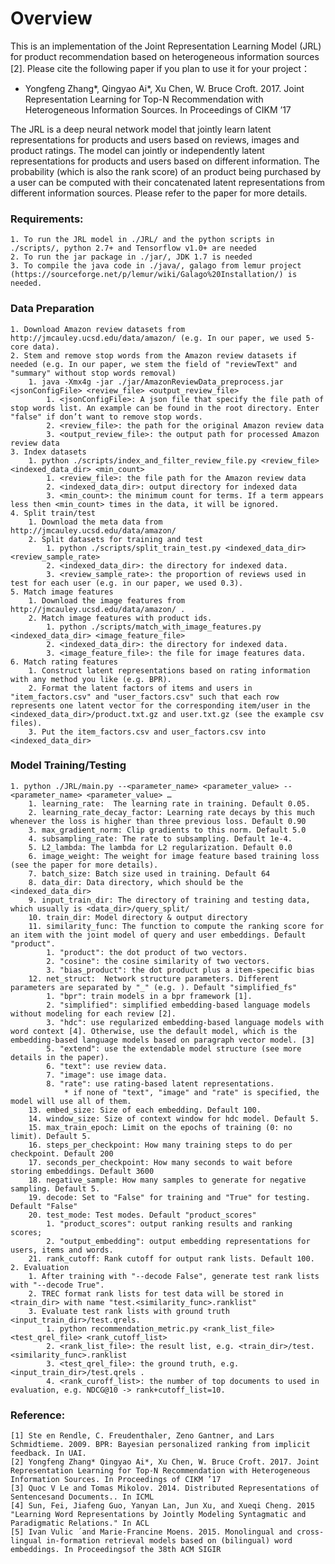 # Overview #
This is an implementation of the Joint Representation Learning Model (JRL) for product recommendation based on heterogeneous information sources [2]. Please cite the following paper if you plan to use it for your project：
    
* Yongfeng Zhang*, Qingyao Ai*, Xu Chen, W. Bruce Croft. 2017. Joint Representation Learning for Top-N Recommendation with Heterogeneous Information Sources. In Proceedings of CIKM ’17
    	
The JRL is a deep neural network model that jointly learn latent representations for products and users based on reviews, images and product ratings. 
The model can jointly or independently latent representations for products and users based on different information.
The probability (which is also the rank score) of an product being purchased by a user can be computed with their concatenated latent representations from different information sources. 
Please refer to the paper for more details.

### Requirements: ###
    1. To run the JRL model in ./JRL/ and the python scripts in ./scripts/, python 2.7+ and Tensorflow v1.0+ are needed
    2. To run the jar package in ./jar/, JDK 1.7 is needed
    3. To compile the java code in ./java/, galago from lemur project (https://sourceforge.net/p/lemur/wiki/Galago%20Installation/) is needed. 

### Data Preparation ###
    1. Download Amazon review datasets from http://jmcauley.ucsd.edu/data/amazon/ (e.g. In our paper, we used 5-core data).
    2. Stem and remove stop words from the Amazon review datasets if needed (e.g. In our paper, we stem the field of "reviewText" and "summary" without stop words removal)
        1. java -Xmx4g -jar ./jar/AmazonReviewData_preprocess.jar <jsonConfigFile> <review_file> <output_review_file>
            1. <jsonConfigFile>: A json file that specify the file path of stop words list. An example can be found in the root directory. Enter "false" if don’t want to remove stop words. 
            2. <review_file>: the path for the original Amazon review data
            3. <output_review_file>: the output path for processed Amazon review data
    3. Index datasets
        1. python ./scripts/index_and_filter_review_file.py <review_file> <indexed_data_dir> <min_count>
            1. <review_file>: the file path for the Amazon review data
            2. <indexed_data_dir>: output directory for indexed data
            3. <min_count>: the minimum count for terms. If a term appears less then <min_count> times in the data, it will be ignored.
    4. Split train/test
        1. Download the meta data from http://jmcauley.ucsd.edu/data/amazon/ 
        2. Split datasets for training and test
            1. python ./scripts/split_train_test.py <indexed_data_dir> <review_sample_rate>
            2. <indexed_data_dir>: the directory for indexed data.
            3. <review_sample_rate>: the proportion of reviews used in test for each user (e.g. in our paper, we used 0.3).
	5. Match image features
		1. Download the image features from http://jmcauley.ucsd.edu/data/amazon/ .
		2. Match image features with product ids.
			1. python ./scripts/match_with_image_features.py <indexed_data_dir> <image_feature_file>
			2. <indexed_data_dir>: the directory for indexed data.
			3. <image_feature_file>: the file for image features data.
	6. Match rating features
		1. Construct latent representations based on rating information with any method you like (e.g. BPR).
		2. Format the latent factors of items and users in "item_factors.csv" and "user_factors.csv" such that each row represents one latent vector for the corresponding item/user in the <indexed_data_dir>/product.txt.gz and user.txt.gz (see the example csv files).
		3. Put the item_factors.csv and user_factors.csv into <indexed_data_dir>
		

### Model Training/Testing ###
    1. python ./JRL/main.py --<parameter_name> <parameter_value> --<parameter_name> <parameter_value> … 
        1. learning_rate:  The learning rate in training. Default 0.05.
        2. learning_rate_decay_factor: Learning rate decays by this much whenever the loss is higher than three previous loss. Default 0.90
        3. max_gradient_norm: Clip gradients to this norm. Default 5.0
        4. subsampling_rate: The rate to subsampling. Default 1e-4. 
        5. L2_lambda: The lambda for L2 regularization. Default 0.0
        6. image_weight: The weight for image feature based training loss (see the paper for more details).
        7. batch_size: Batch size used in training. Default 64
        8. data_dir: Data directory, which should be the <indexed_data_dir>
        9. input_train_dir: The directory of training and testing data, which usually is <data_dir>/query_split/
        10. train_dir: Model directory & output directory
        11. similarity_func: The function to compute the ranking score for an item with the joint model of query and user embeddings. Default "product".
            1. "product": the dot product of two vectors.
            2. "cosine": the cosine similarity of two vectors.
            3. "bias_product": the dot product plus a item-specific bias
        12. net_struct:  Network structure parameters. Different parameters are separated by "_" (e.g. ). Default "simplified_fs"
            1. "bpr": train models in a bpr framework [1].
            2. "simplified": simplified embedding-based language models without modeling for each review [2].
            3. "hdc": use regularized embedding-based language models with word context [4]. Otherwise, use the default model, which is the embedding-based language models based on paragraph vector model. [3]
            5. "extend": use the extendable model structure (see more details in the paper).
            6. "text": use review data. 
            7. "image": use image data.
            8. "rate": use rating-based latent representations.
            	* if none of "text", "image" and "rate" is specified, the model will use all of them.	
        13. embed_size: Size of each embedding. Default 100.
        14. window_size: Size of context window for hdc model. Default 5.
        15. max_train_epoch: Limit on the epochs of training (0: no limit). Default 5.
        16. steps_per_checkpoint: How many training steps to do per checkpoint. Default 200
        17. seconds_per_checkpoint: How many seconds to wait before storing embeddings. Default 3600
        18. negative_sample: How many samples to generate for negative sampling. Default 5.
        19. decode: Set to "False" for training and "True" for testing. Default "False"
        20. test_mode: Test modes. Default "product_scores"
            1. "product_scores": output ranking results and ranking scores; 
            2. "output_embedding": output embedding representations for users, items and words.
        21. rank_cutoff: Rank cutoff for output rank lists. Default 100.
    2. Evaluation
        1. After training with "--decode False", generate test rank lists with "--decode True".
        2. TREC format rank lists for test data will be stored in <train_dir> with name "test.<similarity_func>.ranklist"
        3. Evaluate test rank lists with ground truth <input_train_dir>/test.qrels.
        	1. python recommendation_metric.py <rank_list_file> <test_qrel_file> <rank_cutoff_list>
        	2. <rank_list_file>: the result list, e.g. <train_dir>/test.<similarity_func>.ranklist 
        	3. <test_qrel_file>: the ground truth, e.g. <input_train_dir>/test.qrels .
        	4. <rank_curoff_list>: the number of top documents to used in evaluation, e.g. NDCG@10 -> rank+cutoff_list=10.

### Reference: ###
    [1] Ste en Rendle, C. Freudenthaler, Zeno Gantner, and Lars Schmidtieme. 2009. BPR: Bayesian personalized ranking from implicit feedback. In UAI.
    [2] Yongfeng Zhang* Qingyao Ai*, Xu Chen, W. Bruce Croft. 2017. Joint Representation Learning for Top-N Recommendation with Heterogeneous Information Sources. In Proceedings of CIKM ’17
    [3] Quoc V Le and Tomas Mikolov. 2014. Distributed Representations of Sentencesand Documents.. In ICML
    [4] Sun, Fei, Jiafeng Guo, Yanyan Lan, Jun Xu, and Xueqi Cheng. 2015 "Learning Word Representations by Jointly Modeling Syntagmatic and Paradigmatic Relations." In ACL 
    [5] Ivan Vulic ́ and Marie-Francine Moens. 2015. Monolingual and cross-lingual in-formation retrieval models based on (bilingual) word embeddings. In Proceedingsof the 38th ACM SIGIR
